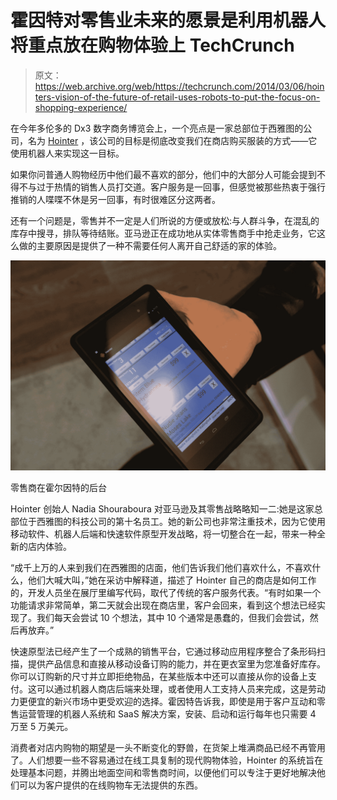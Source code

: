 # 霍因特对零售业未来的愿景是利用机器人将重点放在购物体验上 TechCrunch

> 原文：<https://web.archive.org/web/https://techcrunch.com/2014/03/06/hointers-vision-of-the-future-of-retail-uses-robots-to-put-the-focus-on-shopping-experience/>

在今年多伦多的 Dx3 数字商务博览会上，一个亮点是一家总部位于西雅图的公司，名为 [Hointer](https://web.archive.org/web/20221208175541/http://hointer.com/) ，该公司的目标是彻底改变我们在商店购买服装的方式——它使用机器人来实现这一目标。

如果你问普通人购物经历中他们最不喜欢的部分，他们中的大部分人可能会提到不得不与过于热情的销售人员打交道。客户服务是一回事，但感觉被那些热衷于强行推销的人喋喋不休是另一回事，有时很难区分这两者。

还有一个问题是，零售并不一定是人们所说的方便或放松:与人群斗争，在混乱的库存中搜寻，排队等待结账。亚马逊正在成功地从实体零售商手中抢走业务，它这么做的主要原因是提供了一种不需要任何人离开自己舒适的家的体验。

![The retailer's backend on Hointer](img/9c879f8498e4dd147fab2c1bc762ca6f.png)

零售商在霍尔因特的后台

Hointer 创始人 Nadia Shouraboura 对亚马逊及其零售战略略知一二:她是这家总部位于西雅图的科技公司的第十名员工。她的新公司也非常注重技术，因为它使用移动软件、机器人后端和快速软件原型开发战略，将一切整合在一起，带来一种全新的店内体验。

“成千上万的人来到我们在西雅图的店面，他们告诉我们他们喜欢什么，不喜欢什么，他们大喊大叫，”她在采访中解释道，描述了 Hointer 自己的商店是如何工作的，开发人员坐在展厅里编写代码，取代了传统的客户服务代表。“有时如果一个功能请求非常简单，第二天就会出现在商店里，客户会回来，看到这个想法已经实现了。我们每天会尝试 10 个想法，其中 10 个通常是愚蠢的，但我们会尝试，然后再放弃。”

快速原型法已经产生了一个成熟的销售平台，它通过移动应用程序整合了条形码扫描，提供产品信息和直接从移动设备订购的能力，并在更衣室里为您准备好库存。你可以订购新的尺寸并立即拒绝物品，在某些版本中还可以直接从你的设备上支付。这可以通过机器人商店后端来处理，或者使用人工支持人员来完成，这是劳动力更便宜的新兴市场中更受欢迎的选择。霍因特告诉我，即使是用于客户互动和零售运营管理的机器人系统和 SaaS 解决方案，安装、启动和运行每年也只需要 4 万至 5 万美元。

消费者对店内购物的期望是一头不断变化的野兽，在货架上堆满商品已经不再管用了。人们想要一些不容易通过在线工具复制的现代购物体验，Hointer 的系统旨在处理基本问题，并腾出地面空间和零售商时间，以便他们可以专注于更好地解决他们可以为客户提供的在线购物车无法提供的东西。